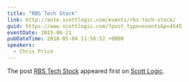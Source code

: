 ```yaml
---
title: "RBS Tech Stock"
link: http://ante.scottlogic.com/events/rbs-tech-stock/
guid: https://www.scottlogic.com/?post_type=events&p=4545
eventDate: 2015-06-21
pubDateTime: 2018-05-04 11:56:52 +0000
speakers:
  - Chris Price
---
```


<p>The post <a rel="nofollow" href="http://ante.scottlogic.com/events/rbs-tech-stock/">RBS Tech Stock</a> appeared first on <a rel="nofollow" href="http://ante.scottlogic.com">Scott Logic</a>.</p>